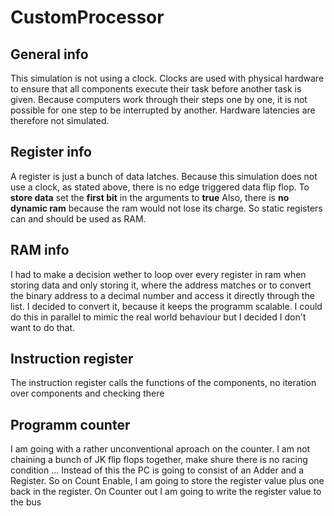 # CustomProcessor
## General info
This simulation is not using a clock. Clocks are used with physical hardware to ensure that all components execute their task before another task is given. Because computers work through their steps one by one, it is not possible for one step to be interrupted by another. Hardware latencies are therefore not simulated.
## Register info
A register is just a bunch of data latches. Because this simulation does not use a clock, as stated above, there is no edge triggered data flip flop. To **store data** set the **first bit** in the arguments to **true**
Also, there is **no dynamic ram** because the ram would not lose its charge. So static registers can and should be used as RAM.
## RAM info
I had to make a decision wether to loop over every register in ram when storing data and only storing it, where the address matches or to convert the binary address to a decimal number and access it directly through the list. I decided to convert it, because it keeps the programm scalable. I could do this in parallel to mimic the real world behaviour but I decided I don't want to do that.
## Instruction register 
The instruction register calls the functions of the components, no iteration over components and checking there
## Programm counter
I am going with a  rather unconventional aproach on the counter. I am not chaining a bunch of JK flip flops together, make shure there is no racing condition ... Instead of this the PC is going to consist of an Adder and a Register. So on Count Enable, I am going to store the register value plus one back in the register. On Counter out I am going to write the register value to the bus